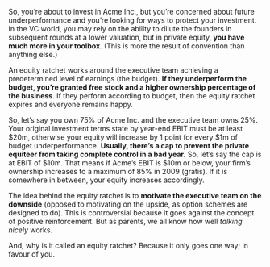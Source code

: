 <p>So, you&#8217;re about to invest in Acme Inc., but you&#8217;re concerned about future underperformance and you&#8217;re looking for ways to protect your investment. In the VC world, you may rely on the ability to dilute the founders in subsequent rounds at a lower valuation, but in private equity, <strong>you have much more in your toolbox</strong>. (This is more the result of convention than anything else.)</p><p>An equity ratchet works around the executive team achieving a predetermined level of earnings (the budget). <strong>If they underperform the budget, you&#8217;re granted free stock and a higher ownership percentage of the business</strong>. If they perform according to budget, then the equity ratchet expires and everyone remains happy.</p><p>So, let&#8217;s say you own 75% of Acme Inc. and the executive team owns 25%. Your original investment terms state by year-end EBIT must be at least $20m, otherwise your equity will increase by 1 point for every $1m of budget underperformance. <strong>Usually, there&#8217;s a cap to prevent the private equiteer from taking complete control in a bad year.</strong> So, let&#8217;s say the cap is at EBIT of $10m. That means if Acme&#8217;s EBIT is $10m or below, your firm&#8217;s ownership increases to a maximum of 85% in 2009 (gratis). If it is somewhere in between, your equity increases accordingly.</p><p>The idea behind the equity ratchet is to <strong>motivate the executive team on the downside</strong> (opposed to motivating on the upside, as option schemes are designed to do). This is controversial because it goes against the concept of positive reinforcement. But as parents, we all know how well <em>talking nicely</em> works.</p><p>And, why is it called an equity ratchet? Because it only goes one way; in favour of you.</p>

